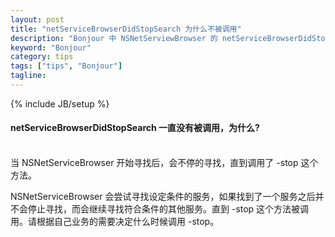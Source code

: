 ```yaml
---
layout: post
title: "netServiceBrowserDidStopSearch 为什么不被调用"
description: "Bonjour 中 NSNetServiewBrowser 的 netServiceBrowserDidStopSearch 为什么一直没有被调用"
keyword: "Bonjour"
category: tips
tags: ["tips", "Bonjour"]
tagline: 
---
```

{% include JB/setup %}

#### netServiceBrowserDidStopSearch 一直没有被调用，为什么?
<br/>
当 NSNetServiceBrowser 开始寻找后，会不停的寻找，直到调用了 -stop 这个
方法。

NSNetServiceBrowser 会尝试寻找设定条件的服务，如果找到了一个服务之后并
不会停止寻找，而会继续寻找符合条件的其他服务。直到 -stop 这个方法被调
用。请根据自己业务的需要决定什么时候调用 -stop。



